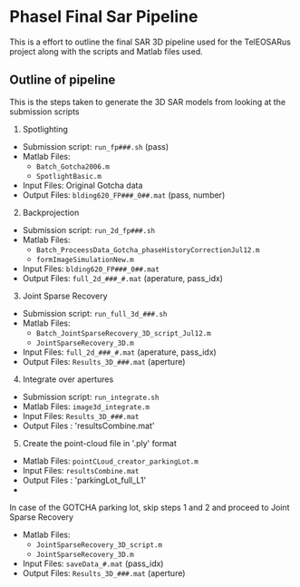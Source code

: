 # PhaseI Final Sar Pipeline

This is a effort to outline the final SAR 3D pipeline used for the TelEOSARus project along
with the scripts and Matlab files used.

## Outline of pipeline

This is the steps taken to generate the 3D SAR models from looking at the submission scripts

1. Spotlighting
 - Submission script: `run_fp###.sh` (pass)
 - Matlab Files: 
   - `Batch_Gotcha2006.m`
   - `SpotlightBasic.m`
 - Input Files: Original Gotcha data
 - Output Files: `blding620_FP###_0##.mat` (pass, number)

2. Backprojection
 - Submission script: `run_2d_fp###.sh`
 - Matlab Files: 
   - `Batch_ProceessData_Gotcha_phaseHistoryCorrectionJul12.m`
   - `formImageSimulationNew.m`
 - Input Files: `blding620_FP###_0##.mat`
 - Output Files: `full_2d_###_#.mat` (aperature, pass_idx)

3. Joint Sparse Recovery
 - Submission script: `run_full_3d_###.sh`
 - Matlab Files: 
   - `Batch_JointSparseRecovery_3D_script_Jul12.m`
   - `JointSparseRecovery_3D.m`
 - Input Files: `full_2d_###_#.mat` (aperature, pass_idx)
 - Output Files: `Results_3D_###.mat` (aperture)

4. Integrate over apertures 
 - Submission script: `run_integrate.sh`
 - Matlab Files: `image3d_integrate.m`
 - Input Files: `Results_3D_###.mat`
 - Output Files : 'resultsCombine.mat'

5. Create the point-cloud file in '.ply' format
 - Matlab Files: `pointCLoud_creator_parkingLot.m`
 - Input Files: `resultsCombine.mat`
 - Output Files : 'parkingLot_full_L1'
 - 
In case of the GOTCHA parking lot, skip steps 1 and 2 and 
proceed to Joint Sparse Recovery
 - Matlab Files: 
   - `JointSparseRecovery_3D_script.m`
   - `JointSparseRecovery_3D.m`
 - Input Files: `saveData_#.mat` (pass_idx)
 - Output Files: `Results_3D_###.mat` (aperture)


